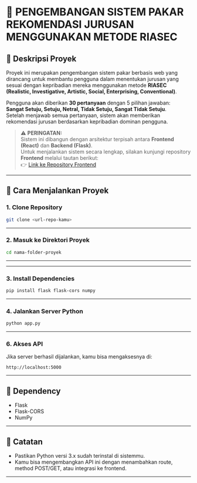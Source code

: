# 🧠 PENGEMBANGAN SISTEM PAKAR REKOMENDASI JURUSAN MENGGUNAKAN METODE RIASEC

## 📌 Deskripsi Proyek

Proyek ini merupakan pengembangan sistem pakar berbasis web yang dirancang untuk membantu pengguna dalam menentukan jurusan yang sesuai dengan kepribadian mereka menggunakan metode **RIASEC (Realistic, Investigative, Artistic, Social, Enterprising, Conventional)**.

Pengguna akan diberikan **30 pertanyaan** dengan 5 pilihan jawaban:  
**Sangat Setuju, Setuju, Netral, Tidak Setuju, Sangat Tidak Setuju**.  
Setelah menjawab semua pertanyaan, sistem akan memberikan rekomendasi jurusan berdasarkan kepribadian dominan pengguna.

> ⚠️ **PERINGATAN:**  
> Sistem ini dibangun dengan arsitektur terpisah antara **Frontend (React)** dan **Backend (Flask)**.  
> Untuk menjalankan sistem secara lengkap, silakan kunjungi repository **Frontend** melalui tautan berikut:  
> 👉 [Link ke Repository Frontend](https://github.com/IkhsanShahPohan/FE_ExpertSystemMajorRecomendation)


---

## 🚀 Cara Menjalankan Proyek

### 1. Clone Repository

```bash
git clone <url-repo-kamu>
```

---

### 2. Masuk ke Direktori Proyek

```bash
cd nama-folder-proyek
```

---

---

### 3. Install Dependencies

```bash
pip install flask flask-cors numpy
```

---

### 4. Jalankan Server Python 

```bash
python app.py
```

---

### 6. Akses API

Jika server berhasil dijalankan, kamu bisa mengaksesnya di:

```
http://localhost:5000
```

---

## 🧰 Dependency

- Flask
- Flask-CORS
- NumPy

---

## 📝 Catatan

- Pastikan Python versi 3.x sudah terinstal di sistemmu.
- Kamu bisa mengembangkan API ini dengan menambahkan route, method POST/GET, atau integrasi ke frontend.

---


